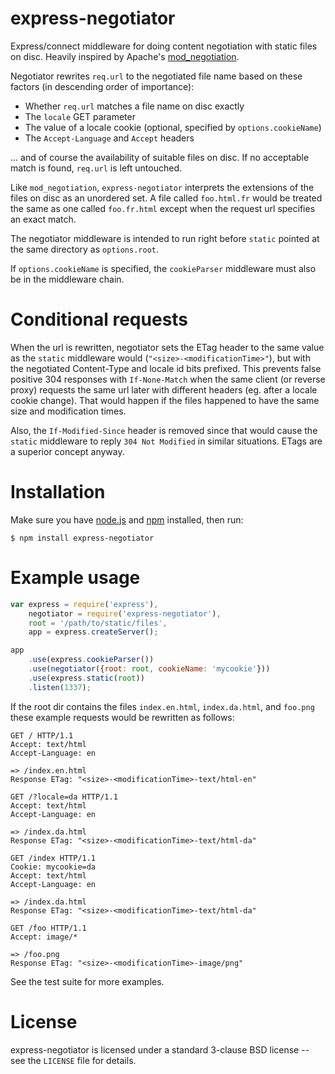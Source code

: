 express-negotiator
==================

Express/connect middleware for doing content negotiation with static
files on disc. Heavily inspired by Apache's <a
href="http://httpd.apache.org/docs/2.2/mod/mod_negotiation.html">mod_negotiation</a>.

Negotiator rewrites `req.url` to the negotiated file name based on
these factors (in descending order of importance):

* Whether `req.url` matches a file name on disc exactly
* The `locale` GET parameter
* The value of a locale cookie (optional, specified by `options.cookieName`)
* The `Accept-Language` and `Accept` headers

... and of course the availability of suitable files on disc. If no
acceptable match is found, `req.url` is left untouched.

Like `mod_negotiation`, `express-negotiator` interprets the extensions
of the files on disc as an unordered set. A file called `foo.html.fr`
would be treated the same as one called `foo.fr.html` except when the
request url specifies an exact match.

The negotiator middleware is intended to run right before `static`
pointed at the same directory as `options.root`.

If `options.cookieName` is specified, the `cookieParser` middleware
must also be in the middleware chain.


Conditional requests
====================

When the url is rewritten, negotiator sets the ETag header to the same
value as the `static` middleware would
(`"<size>-<modificationTime>"`), but with the negotiated Content-Type
and locale id bits prefixed. This prevents false positive 304
responses with `If-None-Match` when the same client (or reverse proxy)
requests the same url later with different headers (eg. after a locale
cookie change). That would happen if the files happened to have the
same size and modification times.

Also, the `If-Modified-Since` header is removed since that would cause
the `static` middleware to reply `304 Not Modified` in similar
situations. ETags are a superior concept anyway.

Installation
============

Make sure you have <a href="http://nodejs.org/">node.js</a> and <a
href="http://npmjs.org/">npm</a> installed, then run:

```
$ npm install express-negotiator
```

Example usage
=============

```javascript
var express = require('express'),
    negotiator = require('express-negotiator'),
    root = '/path/to/static/files',
    app = express.createServer();

app
    .use(express.cookieParser())
    .use(negotiator({root: root, cookieName: 'mycookie'}))
    .use(express.static(root))
    .listen(1337);
```

If the root dir contains the files `index.en.html`, `index.da.html`,
and `foo.png` these example requests would be rewritten as follows:

```
GET / HTTP/1.1
Accept: text/html
Accept-Language: en

=> /index.en.html
Response ETag: "<size>-<modificationTime>-text/html-en"
```

```
GET /?locale=da HTTP/1.1
Accept: text/html
Accept-Language: en

=> /index.da.html
Response ETag: "<size>-<modificationTime>-text/html-da"
```

```
GET /index HTTP/1.1
Cookie: mycookie=da
Accept: text/html
Accept-Language: en

=> /index.da.html
Response ETag: "<size>-<modificationTime>-text/html-da"
```

```
GET /foo HTTP/1.1
Accept: image/*

=> /foo.png
Response ETag: "<size>-<modificationTime>-image/png"
```

See the test suite for more examples.

License
=======

express-negotiator is licensed under a standard 3-clause BSD license
-- see the `LICENSE` file for details.
